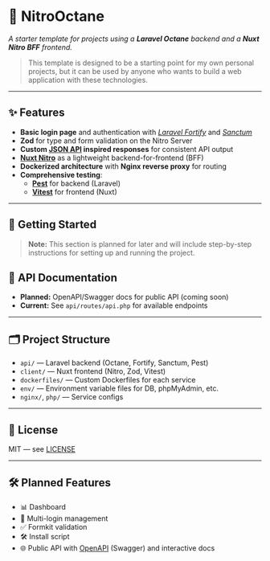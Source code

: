 # 🚀 **NitroOctane**

_A starter template for projects using a **Laravel Octane** backend and a **Nuxt Nitro BFF** frontend._

> This template is designed to be a starting point for my own personal projects, but it can be used by anyone who wants to build a web application with these technologies.

---

## ✨ Features

- **Basic login page** and authentication with [_Laravel Fortify_](https://laravel.com/docs/12.x/fortify) and [_Sanctum_](https://laravel.com/docs/12.x/sanctum)
- **Zod** for type and form validation on the Nitro Server
- **Custom [JSON API](https://jsonapi.org/) inspired responses** for consistent API output
- **[Nuxt Nitro](https://nitro.unjs.io/)** as a lightweight backend-for-frontend (BFF)
- **Dockerized architecture** with **Nginx reverse proxy** for routing
- **Comprehensive testing**:
  - **[Pest](https://pestphp.com/docs/introduction)** for backend (Laravel)
  - **[Vitest](https://vitest.dev/guide/)** for frontend (Nuxt)

---

## 🚀 Getting Started

> **Note:** This section is planned for later and will include step-by-step instructions for setting up and running the project.

## 📖 API Documentation

- **Planned:** OpenAPI/Swagger docs for public API (coming soon)
- **Current:** See `api/routes/api.php` for available endpoints

---

## 🗂️ Project Structure

- `api/` — Laravel backend (Octane, Fortify, Sanctum, Pest)
- `client/` — Nuxt frontend (Nitro, Zod, Vitest)
- `dockerfiles/` — Custom Dockerfiles for each service
- `env/` — Environment variable files for DB, phpMyAdmin, etc.
- `nginx/`, `php/` — Service configs

---

## 📄 License

MIT — see [LICENSE](LICENSE)

---

## 🛠️ Planned Features

- 📊 Dashboard
- 👥 Multi-login management
- ✅ Formkit validation
- 🛠️ Install script
- 🌐 Public API with [OpenAPI](https://www.openapis.org/) (Swagger) and interactive docs
